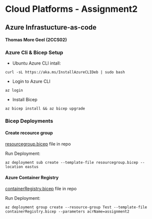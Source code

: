 # Cloud Platforms - Assignment2
## Azure Infrastucture-as-code
#### Thomas More Geel (2CCS02)

### Azure Cli & Bicep Setup

- Ubuntu Azure CLI intall:
```
curl -sL https://aka.ms/InstallAzureCLIDeb | sudo bash
```

- Login to Azure CLI

```
az login
```

- Install Bicep
```
az bicep install && az bicep upgrade
```


### Bicep Deployments
#### Create recource group
[resourcegroup.bicep](Bicep/tests/resourcegroup.bicep) file in repo

Run Deployment:
```
az deployment sub create --template-file resourcegroup.bicep --location eastus
```


#### Azure Container Registry
[containerRegistry.bicep](Bicep/tests/containerRegistry.bicep) file in repo

Run Deployment:
```
az deployment group create --resource-group Test --template-file containerRegistry.bicep --parameters acrName=assignment2
```